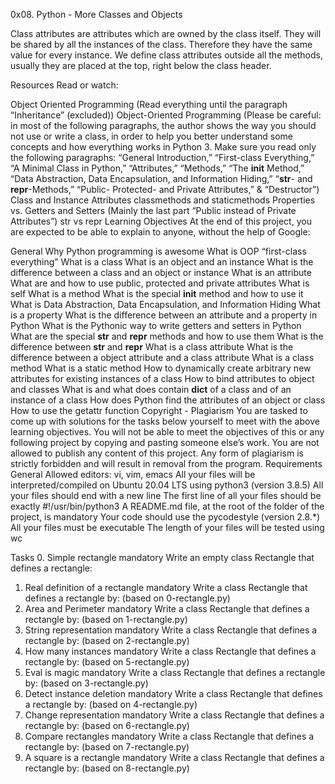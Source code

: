 0x08. Python - More Classes and Objects

 Class attributes are attributes which are owned by the class itself.
They will be shared by all the instances of the class. Therefore they
have the same value for every instance. We define class attributes outside
all the methods, usually they are placed at the top, right below the class header.

Resources
Read or watch:

Object Oriented Programming (Read everything until the paragraph “Inheritance” (excluded))
Object-Oriented Programming (Please be careful: in most of the following paragraphs, the author shows the way you should not use or write a class, in order to help you better understand some concepts and how everything works in Python 3. Make sure you read only the following paragraphs: “General Introduction,” “First-class Everything,” “A Minimal Class in Python,” “Attributes,” “Methods,” “The __init__ Method,” “Data Abstraction, Data Encapsulation, and Information Hiding,” “__str__- and __repr__-Methods,” “Public- Protected- and Private Attributes,” & “Destructor”)
Class and Instance Attributes
classmethods and staticmethods
Properties vs. Getters and Setters (Mainly the last part “Public instead of Private Attributes”)
str vs repr
Learning Objectives
At the end of this project, you are expected to be able to explain to anyone, without the help of Google:

General
Why Python programming is awesome
What is OOP
“first-class everything”
What is a class
What is an object and an instance
What is the difference between a class and an object or instance
What is an attribute
What are and how to use public, protected and private attributes
What is self
What is a method
What is the special __init__ method and how to use it
What is Data Abstraction, Data Encapsulation, and Information Hiding
What is a property
What is the difference between an attribute and a property in Python
What is the Pythonic way to write getters and setters in Python
What are the special __str__ and __repr__ methods and how to use them
What is the difference between __str__ and __repr__
What is a class attribute
What is the difference between a object attribute and a class attribute
What is a class method
What is a static method
How to dynamically create arbitrary new attributes for existing instances of a class
How to bind attributes to object and classes
What is and what does contain __dict__ of a class and of an instance of a class
How does Python find the attributes of an object or class
How to use the getattr function
Copyright - Plagiarism
You are tasked to come up with solutions for the tasks below yourself to meet with the above learning objectives.
You will not be able to meet the objectives of this or any following project by copying and pasting someone else’s work.
You are not allowed to publish any content of this project.
Any form of plagiarism is strictly forbidden and will result in removal from the program.
Requirements
General
Allowed editors: vi, vim, emacs
All your files will be interpreted/compiled on Ubuntu 20.04 LTS using python3 (version 3.8.5)
All your files should end with a new line
The first line of all your files should be exactly #!/usr/bin/python3
A README.md file, at the root of the folder of the project, is mandatory
Your code should use the pycodestyle (version 2.8.*)
All your files must be executable
The length of your files will be tested using wc

Tasks
0. Simple rectangle
mandatory
Write an empty class Rectangle that defines a rectangle:
1. Real definition of a rectangle
mandatory
Write a class Rectangle that defines a rectangle by: (based on 0-rectangle.py)
2. Area and Perimeter
mandatory
Write a class Rectangle that defines a rectangle by: (based on 1-rectangle.py)
3. String representation
mandatory
Write a class Rectangle that defines a rectangle by: (based on 2-rectangle.py)
6. How many instances
mandatory
Write a class Rectangle that defines a rectangle by: (based on 5-rectangle.py)
4. Eval is magic
mandatory
Write a class Rectangle that defines a rectangle by: (based on 3-rectangle.py)
5. Detect instance deletion
mandatory
Write a class Rectangle that defines a rectangle by: (based on 4-rectangle.py)
7. Change representation
mandatory
Write a class Rectangle that defines a rectangle by: (based on 6-rectangle.py)
8. Compare rectangles
mandatory
Write a class Rectangle that defines a rectangle by: (based on 7-rectangle.py)
9. A square is a rectangle
mandatory
Write a class Rectangle that defines a rectangle by: (based on 8-rectangle.py)
